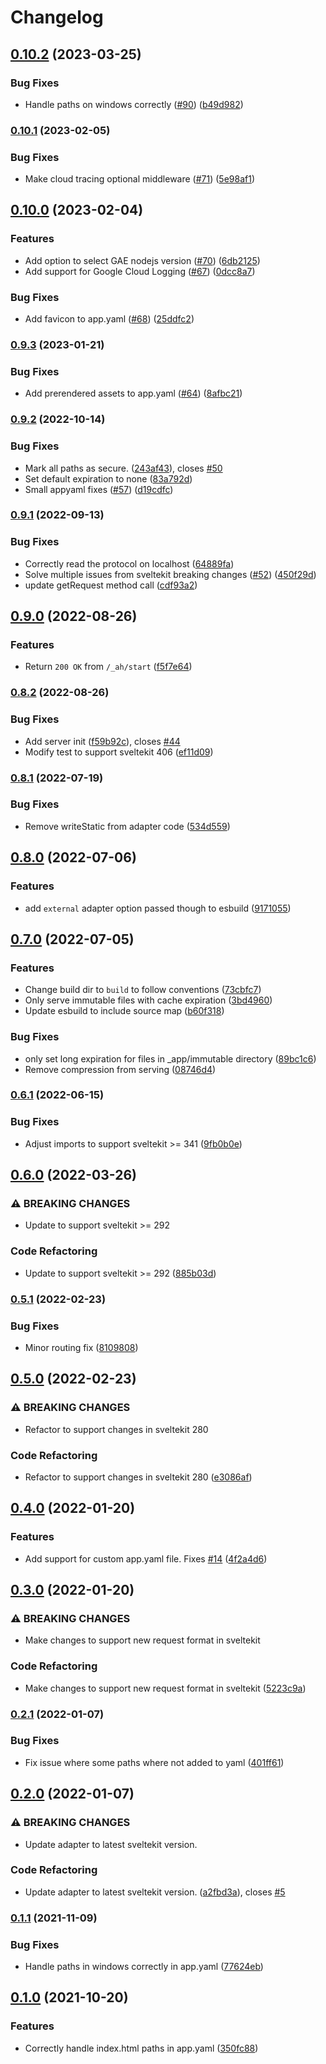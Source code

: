 # Changelog

## [0.10.2](https://github.com/HalfdanJ/svelte-adapter-appengine/compare/v0.10.1...v0.10.2) (2023-03-25)


### Bug Fixes

* Handle paths on windows correctly ([#90](https://github.com/HalfdanJ/svelte-adapter-appengine/issues/90)) ([b49d982](https://github.com/HalfdanJ/svelte-adapter-appengine/commit/b49d982491cb81c92f6a6087a6c2df37efcf162a))

### [0.10.1](https://www.github.com/HalfdanJ/svelte-adapter-appengine/compare/v0.10.0...v0.10.1) (2023-02-05)


### Bug Fixes

* Make cloud tracing optional middleware ([#71](https://www.github.com/HalfdanJ/svelte-adapter-appengine/issues/71)) ([5e98af1](https://www.github.com/HalfdanJ/svelte-adapter-appengine/commit/5e98af1adad17a6c5134b997ae33f02236e38006))

## [0.10.0](https://www.github.com/HalfdanJ/svelte-adapter-appengine/compare/v0.9.3...v0.10.0) (2023-02-04)


### Features

* Add option to select GAE nodejs version ([#70](https://www.github.com/HalfdanJ/svelte-adapter-appengine/issues/70)) ([6db2125](https://www.github.com/HalfdanJ/svelte-adapter-appengine/commit/6db21252334f50050ac010a8baf4a12fc678b8a7))
* Add support for Google Cloud Logging ([#67](https://www.github.com/HalfdanJ/svelte-adapter-appengine/issues/67)) ([0dcc8a7](https://www.github.com/HalfdanJ/svelte-adapter-appengine/commit/0dcc8a78cefe44045b46beab755cfab88a86a788))


### Bug Fixes

* Add favicon to app.yaml ([#68](https://www.github.com/HalfdanJ/svelte-adapter-appengine/issues/68)) ([25ddfc2](https://www.github.com/HalfdanJ/svelte-adapter-appengine/commit/25ddfc2bdeb117cc9925c7a543aadf39707ef4ac))

### [0.9.3](https://www.github.com/HalfdanJ/svelte-adapter-appengine/compare/v0.9.2...v0.9.3) (2023-01-21)


### Bug Fixes

* Add prerendered assets to app.yaml ([#64](https://www.github.com/HalfdanJ/svelte-adapter-appengine/issues/64)) ([8afbc21](https://www.github.com/HalfdanJ/svelte-adapter-appengine/commit/8afbc21b039ddf95239bd6184b7db66a6621543c))

### [0.9.2](https://www.github.com/HalfdanJ/svelte-adapter-appengine/compare/v0.9.1...v0.9.2) (2022-10-14)


### Bug Fixes

* Mark all paths as secure. ([243af43](https://www.github.com/HalfdanJ/svelte-adapter-appengine/commit/243af43a3791d273e7bd39e38fd357eab4af6479)), closes [#50](https://www.github.com/HalfdanJ/svelte-adapter-appengine/issues/50)
* Set default expiration to none ([83a792d](https://www.github.com/HalfdanJ/svelte-adapter-appengine/commit/83a792d5a56844b13414d37bf00d0f6cbcd333d8))
* Small appyaml fixes ([#57](https://www.github.com/HalfdanJ/svelte-adapter-appengine/issues/57)) ([d19cdfc](https://www.github.com/HalfdanJ/svelte-adapter-appengine/commit/d19cdfc2e344173000dad25f43be0c5f19868f51))

### [0.9.1](https://www.github.com/HalfdanJ/svelte-adapter-appengine/compare/v0.9.0...v0.9.1) (2022-09-13)


### Bug Fixes

* Correctly read the protocol on localhost ([64889fa](https://www.github.com/HalfdanJ/svelte-adapter-appengine/commit/64889fa1464d5e5aaa64c6b725baef9dd5264d56))
* Solve multiple issues from sveltekit breaking changes ([#52](https://www.github.com/HalfdanJ/svelte-adapter-appengine/issues/52)) ([450f29d](https://www.github.com/HalfdanJ/svelte-adapter-appengine/commit/450f29dcb0e016435c1697cf10560a4b1b27cdc6))
* update getRequest method call ([cdf93a2](https://www.github.com/HalfdanJ/svelte-adapter-appengine/commit/cdf93a21cb80597abb52d8b31c40c804259e559a))

## [0.9.0](https://www.github.com/HalfdanJ/svelte-adapter-appengine/compare/v0.8.2...v0.9.0) (2022-08-26)


### Features

* Return `200 OK` from `/_ah/start` ([f5f7e64](https://www.github.com/HalfdanJ/svelte-adapter-appengine/commit/f5f7e64d3372aa8d3efd91bc98ba6c0a73522de0))

### [0.8.2](https://www.github.com/HalfdanJ/svelte-adapter-appengine/compare/v0.8.1...v0.8.2) (2022-08-26)


### Bug Fixes

* Add server init ([f59b92c](https://www.github.com/HalfdanJ/svelte-adapter-appengine/commit/f59b92c25f8710c9e25586a2d549519be8f416b2)), closes [#44](https://www.github.com/HalfdanJ/svelte-adapter-appengine/issues/44)
* Modify test to support sveltekit 406 ([ef11d09](https://www.github.com/HalfdanJ/svelte-adapter-appengine/commit/ef11d09d0c91045b989ab1a726855282a3c54982))

### [0.8.1](https://www.github.com/HalfdanJ/svelte-adapter-appengine/compare/v0.8.0...v0.8.1) (2022-07-19)


### Bug Fixes

* Remove writeStatic from adapter code ([534d559](https://www.github.com/HalfdanJ/svelte-adapter-appengine/commit/534d55911cc2e5a1a3dfabb125a3198357f8e2f8))

## [0.8.0](https://www.github.com/HalfdanJ/svelte-adapter-appengine/compare/v0.7.0...v0.8.0) (2022-07-06)


### Features

* add `external` adapter option passed though to esbuild ([9171055](https://www.github.com/HalfdanJ/svelte-adapter-appengine/commit/91710558c589ce8276fbf08acf6aa27e0dd36fae))

## [0.7.0](https://www.github.com/HalfdanJ/svelte-adapter-appengine/compare/v0.6.1...v0.7.0) (2022-07-05)


### Features

* Change build dir to `build` to follow conventions ([73cbfc7](https://www.github.com/HalfdanJ/svelte-adapter-appengine/commit/73cbfc741ffaddc0b09bdf2236c4d33e4c4f4a35))
* Only serve immutable files with cache expiration  ([3bd4960](https://www.github.com/HalfdanJ/svelte-adapter-appengine/commit/3bd4960c0db80f30f7588abbfdcecedcf33a5992))
* Update esbuild to include source map ([b60f318](https://www.github.com/HalfdanJ/svelte-adapter-appengine/commit/b60f318efde01d026c80653c0f1a361e8fbaffdb))


### Bug Fixes

* only set long expiration for files in _app/immutable directory ([89bc1c6](https://www.github.com/HalfdanJ/svelte-adapter-appengine/commit/89bc1c6954525415a156e088f52dc868ef6143b3))
* Remove compression from serving ([08746d4](https://www.github.com/HalfdanJ/svelte-adapter-appengine/commit/08746d438409e62e475361b0b73ab1c10129a5a4))

### [0.6.1](https://www.github.com/HalfdanJ/svelte-adapter-appengine/compare/v0.6.0...v0.6.1) (2022-06-15)


### Bug Fixes

* Adjust imports to support sveltekit >= 341 ([9fb0b0e](https://www.github.com/HalfdanJ/svelte-adapter-appengine/commit/9fb0b0e6918e2fd705572258afcdf3f61e162c72))

## [0.6.0](https://www.github.com/HalfdanJ/svelte-adapter-appengine/compare/v0.5.1...v0.6.0) (2022-03-26)


### ⚠ BREAKING CHANGES

* Update to support sveltekit >= 292

### Code Refactoring

* Update to support sveltekit >= 292 ([885b03d](https://www.github.com/HalfdanJ/svelte-adapter-appengine/commit/885b03d2f97378836b6821161480f0a54c43ecd0))

### [0.5.1](https://www.github.com/HalfdanJ/svelte-adapter-appengine/compare/v0.5.0...v0.5.1) (2022-02-23)


### Bug Fixes

* Minor routing fix ([8109808](https://www.github.com/HalfdanJ/svelte-adapter-appengine/commit/8109808462b8f4f8ee58572bbda5bb1b01e7bae4))

## [0.5.0](https://www.github.com/HalfdanJ/svelte-adapter-appengine/compare/v0.4.0...v0.5.0) (2022-02-23)


### ⚠ BREAKING CHANGES

* Refactor to support changes in sveltekit 280

### Code Refactoring

* Refactor to support changes in sveltekit 280 ([e3086af](https://www.github.com/HalfdanJ/svelte-adapter-appengine/commit/e3086af4366d29be1424e974f4936cc39353b05e))

## [0.4.0](https://www.github.com/HalfdanJ/svelte-adapter-appengine/compare/v0.3.0...v0.4.0) (2022-01-20)


### Features

* Add support for custom app.yaml file. Fixes [#14](https://www.github.com/HalfdanJ/svelte-adapter-appengine/issues/14) ([4f2a4d6](https://www.github.com/HalfdanJ/svelte-adapter-appengine/commit/4f2a4d61004e436368e2b5eb1343f99f8ae1eb95))

## [0.3.0](https://www.github.com/HalfdanJ/svelte-adapter-appengine/compare/v0.2.1...v0.3.0) (2022-01-20)


### ⚠ BREAKING CHANGES

* Make changes to support new request format in sveltekit

### Code Refactoring

* Make changes to support new request format in sveltekit ([5223c9a](https://www.github.com/HalfdanJ/svelte-adapter-appengine/commit/5223c9a66e0b31876f61412eb6da96af44fca477))

### [0.2.1](https://www.github.com/HalfdanJ/svelte-adapter-appengine/compare/v0.2.0...v0.2.1) (2022-01-07)


### Bug Fixes

* Fix issue where some paths where not added to yaml ([401ff61](https://www.github.com/HalfdanJ/svelte-adapter-appengine/commit/401ff61606bb3bb2f13cda0ee302cdb1a4027b7e))

## [0.2.0](https://www.github.com/HalfdanJ/svelte-adapter-appengine/compare/v0.1.1...v0.2.0) (2022-01-07)


### ⚠ BREAKING CHANGES

* Update adapter to latest sveltekit version.

### Code Refactoring

* Update adapter to latest sveltekit version. ([a2fbd3a](https://www.github.com/HalfdanJ/svelte-adapter-appengine/commit/a2fbd3a723cc8d28781306ef022ece03e0fac33a)), closes [#5](https://www.github.com/HalfdanJ/svelte-adapter-appengine/issues/5)

### [0.1.1](https://www.github.com/HalfdanJ/svelte-adapter-appengine/compare/v0.1.0...v0.1.1) (2021-11-09)


### Bug Fixes

* Handle paths in windows correctly in app.yaml ([77624eb](https://www.github.com/HalfdanJ/svelte-adapter-appengine/commit/77624eb6d8a70754e495493d49903d048051ab27))

## [0.1.0](https://www.github.com/HalfdanJ/svelte-adapter-appengine/compare/v0.0.1...v0.1.0) (2021-10-20)


### Features

* Correctly handle index.html paths in app.yaml ([350fc88](https://www.github.com/HalfdanJ/svelte-adapter-appengine/commit/350fc883c8f2cfa926b89bfb289b22d87255ee30))
